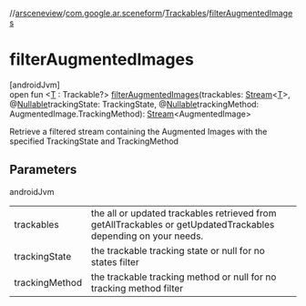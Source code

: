 //[arsceneview](../../../index.md)/[com.google.ar.sceneform](../index.md)/[Trackables](index.md)/[filterAugmentedImages](filter-augmented-images.md)

# filterAugmentedImages

[androidJvm]\
open fun &lt;[T](filter-augmented-images.md) : Trackable?&gt; [filterAugmentedImages](filter-augmented-images.md)(trackables: [Stream](https://developer.android.com/reference/kotlin/java/util/stream/Stream.html)&lt;[T](../../../../arsceneview/com.google.ar.sceneform.ux/-augmented-face-node/check-not-null.md)&gt;, @[Nullable](https://developer.android.com/reference/kotlin/androidx/annotation/Nullable.html)trackingState: TrackingState, @[Nullable](https://developer.android.com/reference/kotlin/androidx/annotation/Nullable.html)trackingMethod: AugmentedImage.TrackingMethod): [Stream](https://developer.android.com/reference/kotlin/java/util/stream/Stream.html)&lt;AugmentedImage&gt;

Retrieve a filtered stream containing the Augmented Images with the specified TrackingState and TrackingMethod

## Parameters

androidJvm

| | |
|---|---|
| trackables | the all or updated trackables retrieved from getAllTrackables or getUpdatedTrackables depending on your needs. |
| trackingState | the trackable tracking state or null for no states filter |
| trackingMethod | the trackable tracking method or null for no tracking method filter |
